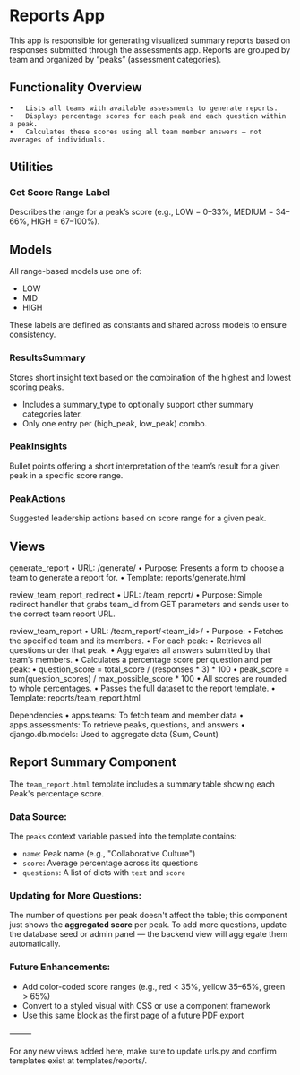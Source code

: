 # Reports App

This app is responsible for generating visualized summary reports based on responses submitted through the assessments app. Reports are grouped by team and organized by “peaks” (assessment categories).

## Functionality Overview
	•	Lists all teams with available assessments to generate reports.
	•	Displays percentage scores for each peak and each question within a peak.
	•	Calculates these scores using all team member answers — not averages of individuals.

## Utilities

### Get Score Range Label

Describes the range for a peak’s score (e.g., LOW = 0–33%, MEDIUM = 34–66%, HIGH = 67–100%).


## Models

All range-based models use one of:
- LOW
- MID
- HIGH

These labels are defined as constants and shared across models to ensure consistency.

### ResultsSummary

Stores short insight text based on the combination of the highest and lowest scoring peaks.
- Includes a summary_type to optionally support other summary categories later.
- Only one entry per (high_peak, low_peak) combo.

### PeakInsights

Bullet points offering a short interpretation of the team’s result for a given peak in a specific score range.

### PeakActions

Suggested leadership actions based on score range for a given peak.

## Views

generate_report
	•	URL: /generate/
	•	Purpose: Presents a form to choose a team to generate a report for.
	•	Template: reports/generate.html

review_team_report_redirect
	•	URL: /team_report/
	•	Purpose: Simple redirect handler that grabs team_id from GET parameters and sends user to the correct team report URL.

review_team_report
	•	URL: /team_report/<team_id>/
	•	Purpose:
    	•	Fetches the specified team and its members.
    	•	For each peak:
            •	Retrieves all questions under that peak.
            •	Aggregates all answers submitted by that team’s members.
            •	Calculates a percentage score per question and per peak:
                •	question_score = total_score / (responses * 3) * 100
                •	peak_score = sum(question_scores) / max_possible_score * 100
            •	All scores are rounded to whole percentages.
        •	Passes the full dataset to the report template.
	•	Template: reports/team_report.html

Dependencies
	•	apps.teams: To fetch team and member data
	•	apps.assessments: To retrieve peaks, questions, and answers
	•	django.db.models: Used to aggregate data (Sum, Count)

## Report Summary Component

The `team_report.html` template includes a summary table showing each Peak's percentage score.

### Data Source:
The `peaks` context variable passed into the template contains:
- `name`: Peak name (e.g., "Collaborative Culture")
- `score`: Average percentage across its questions
- `questions`: A list of dicts with `text` and `score`

### Updating for More Questions:
The number of questions per peak doesn't affect the table; this component just shows the **aggregated score** per peak. To add more questions, update the database seed or admin panel — the backend view will aggregate them automatically.

### Future Enhancements:
- Add color-coded score ranges (e.g., red < 35%, yellow 35–65%, green > 65%)
- Convert to a styled visual with CSS or use a component framework
- Use this same block as the first page of a future PDF export

⸻

For any new views added here, make sure to update urls.py and confirm templates exist at templates/reports/.